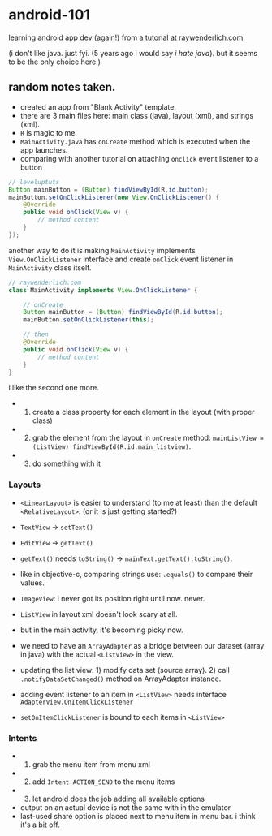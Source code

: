 # android-101

learning android app dev (again!) from [a tutorial at raywenderlich.com](http://www.raywenderlich.com/78576/android-tutorial-for-beginners-part-2).

(i don't like java. just fyi. (5 years ago i would say _i hate java_). but it seems to be the only choice here.)

## random notes taken.

- created an app from "Blank Activity" template.
- there are 3 main files here: main class (java), layout (xml), and strings (xml).
- `R` is magic to me.
- `MainActivity.java` has `onCreate` method which is executed when the app launches.
- comparing with another tutorial on attaching `onclick` event listener to a button

```java
// leveluptuts
Button mainButton = (Button) findViewById(R.id.button);
mainButton.setOnClickListener(new View.OnClickListener() {
	@Override
	public void onClick(View v) {
		// method content
	}
});
```

another way to do it is making `MainActivity` implements `View.OnClickListener` interface and create `onClick` event listener in `MainActivity` class itself.

```java
// raywenderlich.com
class MainActivity implements View.OnClickListener {

	// onCreate
	Button mainButton = (Button) findViewById(R.id.button);
	mainButton.setOnClickListener(this);

	// then
	@Override
	public void onClick(View v) {
		// method content
	}
}
```

i like the second one more.

- 1) create a class property for each element in the layout (with proper class)
- 2) grab the element from the layout in `onCreate` method: `mainListView = (ListView) findViewById(R.id.main_listview)`.
- 3) do something with it

### Layouts

- `<LinearLayout>` is easier to understand (to me at least) than the default `<RelativeLayout>`. (or it is just getting started?)
- `TextView` -> `setText()`
- `EditView` -> `getText()`
- `getText()` needs `toString()` -> `mainText.getText().toString()`.
- like in objective-c, comparing strings use: `.equals()` to compare their values.

- `ImageView`: i never got its position right until now. never.
- `ListView` in layout xml doesn't look scary at all.
- but in the main activity, it's becoming picky now.
- we need to have an `ArrayAdapter` as a bridge between our dataset (array in java) with the actual `<ListView>` in the view.
- updating the list view: 1) modify data set (source array). 2) call `.notifyDataSetChanged()` method on ArrayAdapter instance.

- adding event listener to an item in `<ListView>` needs interface `AdapterView.OnItemClickListener`
- `setOnItemClickListener` is bound to each items in `<ListView>`

### Intents

- 1) grab the menu item from menu xml
- 2) add `Intent.ACTION_SEND` to the menu items
- 3) let android does the job adding all available options
- output on an actual device is not the same with in the emulator
- last-used share option is placed next to menu item in menu bar. i think it's a bit off.